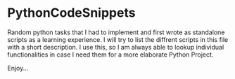 # PythonCodeSnippets
Random python tasks that I had to implement and first wrote as standalone scripts as a learning experience. I will try to list the diffrent scripts in this file with a short description. I use this, so I am always able to lookup individual functionalities in case I need them for a more elaborate Python Project.

Enjoy...
